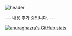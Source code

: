 ![header](https://capsule-render.vercel.app/api?type=waving&color=auto&height=300&section=header&text=꾸미는%20중입니다.&fontSize=60)

--- 내용 추가 중입니다. ---

[![anuraghazra's GitHub stats](https://github-readme-stats.vercel.app/api?username=welwitschias&count_private=true&show_icons=true&theme=onedark)](https://github.com/anuraghazra/github-readme-stats)

<!--
**welwitschias/welwitschias** is a ✨ _special_ ✨ repository because its `README.md` (this file) appears on your GitHub profile.

Here are some ideas to get you started:

- 🔭 I’m currently working on ...
- 🌱 I’m currently learning ...
- 👯 I’m looking to collaborate on ...
- 🤔 I’m looking for help with ...
- 💬 Ask me about ...
- 📫 How to reach me: ...
- 😄 Pronouns: ...
- ⚡ Fun fact: ...
-->
